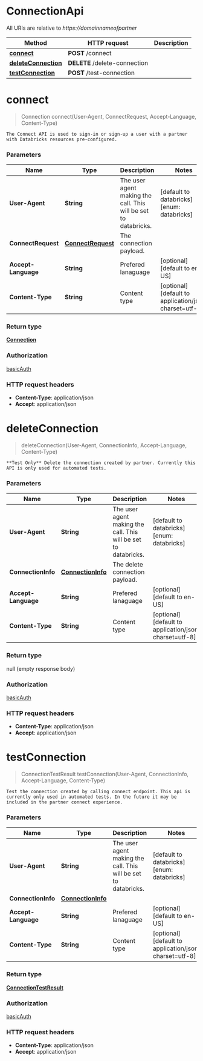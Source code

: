 # ConnectionApi

All URIs are relative to *https://domainnameofpartner*

| Method | HTTP request | Description |
|------------- | ------------- | -------------|
| [**connect**](ConnectionApi.md#connect) | **POST** /connect |  |
| [**deleteConnection**](ConnectionApi.md#deleteConnection) | **DELETE** /delete-connection |  |
| [**testConnection**](ConnectionApi.md#testConnection) | **POST** /test-connection |  |


<a name="connect"></a>
# **connect**
> Connection connect(User-Agent, ConnectRequest, Accept-Language, Content-Type)



    The Connect API is used to sign-in or sign-up a user with a partner with Databricks resources pre-configured.

### Parameters

|Name | Type | Description  | Notes |
|------------- | ------------- | ------------- | -------------|
| **User-Agent** | **String**| The user agent making the call. This will be set to databricks. | [default to databricks] [enum: databricks] |
| **ConnectRequest** | [**ConnectRequest**](../Models/ConnectRequest.md)| The connection payload. | |
| **Accept-Language** | **String**| Prefered lanaguage | [optional] [default to en-US] |
| **Content-Type** | **String**| Content type | [optional] [default to application/json; charset&#x3D;utf-8] |

### Return type

[**Connection**](../Models/Connection.md)

### Authorization

[basicAuth](../README.md#basicAuth)

### HTTP request headers

- **Content-Type**: application/json
- **Accept**: application/json

<a name="deleteConnection"></a>
# **deleteConnection**
> deleteConnection(User-Agent, ConnectionInfo, Accept-Language, Content-Type)



    **Test Only** Delete the connection created by partner. Currently this API is only used for automated tests.

### Parameters

|Name | Type | Description  | Notes |
|------------- | ------------- | ------------- | -------------|
| **User-Agent** | **String**| The user agent making the call. This will be set to databricks. | [default to databricks] [enum: databricks] |
| **ConnectionInfo** | [**ConnectionInfo**](../Models/ConnectionInfo.md)| The delete connection payload. | |
| **Accept-Language** | **String**| Prefered lanaguage | [optional] [default to en-US] |
| **Content-Type** | **String**| Content type | [optional] [default to application/json; charset&#x3D;utf-8] |

### Return type

null (empty response body)

### Authorization

[basicAuth](../README.md#basicAuth)

### HTTP request headers

- **Content-Type**: application/json
- **Accept**: application/json

<a name="testConnection"></a>
# **testConnection**
> ConnectionTestResult testConnection(User-Agent, ConnectionInfo, Accept-Language, Content-Type)



    Test the connection created by calling connect endpoint. This api is currently only used in automated tests. In the future it may be included in the partner connect experience.

### Parameters

|Name | Type | Description  | Notes |
|------------- | ------------- | ------------- | -------------|
| **User-Agent** | **String**| The user agent making the call. This will be set to databricks. | [default to databricks] [enum: databricks] |
| **ConnectionInfo** | [**ConnectionInfo**](../Models/ConnectionInfo.md)|  | |
| **Accept-Language** | **String**| Prefered lanaguage | [optional] [default to en-US] |
| **Content-Type** | **String**| Content type | [optional] [default to application/json; charset&#x3D;utf-8] |

### Return type

[**ConnectionTestResult**](../Models/ConnectionTestResult.md)

### Authorization

[basicAuth](../README.md#basicAuth)

### HTTP request headers

- **Content-Type**: application/json
- **Accept**: application/json

